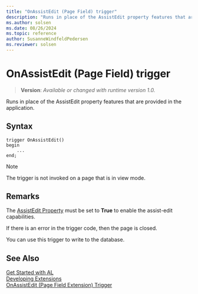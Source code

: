 ```yaml
---
title: "OnAssistEdit (Page Field) trigger"
description: "Runs in place of the AssistEdit property features that are provided in the application."
ms.author: solsen
ms.date: 08/26/2024
ms.topic: reference
author: SusanneWindfeldPedersen
ms.reviewer: solsen
---
```

[//]: # (START>DO_NOT_EDIT)
[//]: # (IMPORTANT:Do not edit any of the content between here and the END>DO_NOT_EDIT.)
[//]: # (Any modifications should be made in the .xml files in the ModernDev repo.)

# OnAssistEdit (Page Field) trigger
> **Version**: _Available or changed with runtime version 1.0._

Runs in place of the AssistEdit property features that are provided in the application.


## Syntax
```AL
trigger OnAssistEdit()
begin
    ...
end;
```



[//]: # (IMPORTANT: END>DO_NOT_EDIT)

> [!NOTE]  
> The trigger is not invoked on a page that is in view mode<!--NAV in the [!INCLUDE[nav_web](../includes/nav_web_md.md)]-->.  

## Remarks

The [AssistEdit Property](../../properties/devenv-assistedit-property.md) must be set to **True** to enable the assist-edit capabilities.

If there is an error in the trigger code, then the page is closed.  

You can use this trigger to write to the database.  

## See Also  
[Get Started with AL](../../devenv-get-started.md)  
[Developing Extensions](../../devenv-dev-overview.md)  
[OnAssistEdit (Page Field Extension) Trigger](../pagefieldextension/devenv-onassistedit-pagefieldextension-trigger.md)
